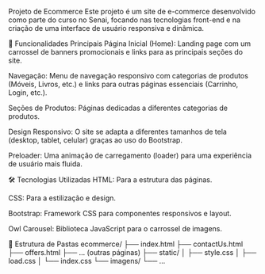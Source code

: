 Projeto de Ecommerce
Este projeto é um site de e-commerce desenvolvido como parte do curso no Senai, focando nas tecnologias front-end e na criação de uma interface de usuário responsiva e dinâmica.

🚀 Funcionalidades Principais
Página Inicial (Home): Landing page com um carrossel de banners promocionais e links para as principais seções do site.

Navegação: Menu de navegação responsivo com categorias de produtos (Móveis, Livros, etc.) e links para outras páginas essenciais (Carrinho, Login, etc.).

Seções de Produtos: Páginas dedicadas a diferentes categorias de produtos.

Design Responsivo: O site se adapta a diferentes tamanhos de tela (desktop, tablet, celular) graças ao uso do Bootstrap.

Preloader: Uma animação de carregamento (loader) para uma experiência de usuário mais fluida.

🛠️ Tecnologias Utilizadas
HTML: Para a estrutura das páginas.

CSS: Para a estilização e design.

Bootstrap: Framework CSS para componentes responsivos e layout.

Owl Carousel: Biblioteca JavaScript para o carrossel de imagens.

📂 Estrutura de Pastas
ecommerce/
├── index.html
├── contactUs.html
├── offers.html
├── ... (outras páginas)
├── static/
│   ├── style.css
│   ├── load.css
│   └── index.css
└── imagens/
    └── ...

